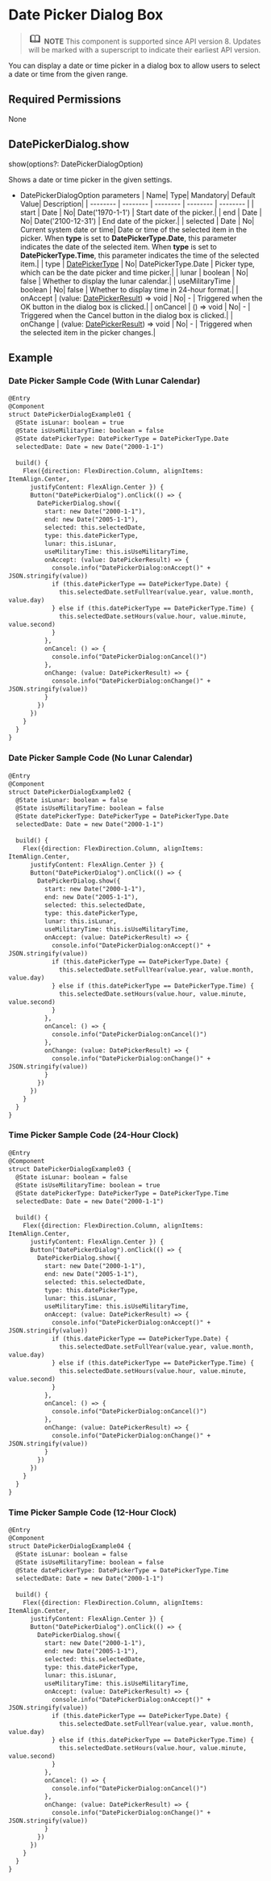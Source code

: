# Date Picker Dialog Box

> ![icon-note.gif](public_sys-resources/icon-note.gif) **NOTE**
> This component is supported since API version 8. Updates will be marked with a superscript to indicate their earliest API version.

You can display a date or time picker in a dialog box to allow users to select a date or time from the given range.

## Required Permissions

None

## DatePickerDialog.show

show(options?: DatePickerDialogOption)

Shows a date or time picker in the given settings.

- DatePickerDialogOption parameters
  | Name| Type| Mandatory| Default Value| Description|
  | -------- | -------- | -------- | -------- | -------- |
  | start | Date | No| Date('1970-1-1') | Start date of the picker.|
  | end | Date | No| Date('2100-12-31') | End date of the picker.|
  | selected | Date | No| Current system date or time| Date or time of the selected item in the picker. When **type** is set to **DatePickerType.Date**, this parameter indicates the date of the selected item. When **type** is set to **DatePickerType.Time**, this parameter indicates the time of the selected item.|
  | type | [DatePickerType](ts-basic-components-datepicker.md) | No| DatePickerType.Date | Picker type, which can be the date picker and time picker.|
  | lunar | boolean | No| false | Whether to display the lunar calendar.|
  | useMilitaryTime | boolean | No| false | Whether to display time in 24-hour format.|
  | onAccept | (value: [DatePickerResult](ts-basic-components-datepicker.md)) => void | No| - | Triggered when the OK button in the dialog box is clicked.|
  | onCancel | () => void | No| - | Triggered when the Cancel button in the dialog box is clicked.|
  | onChange | (value: [DatePickerResult](ts-basic-components-datepicker.md)) => void | No| - | Triggered when the selected item in the picker changes.|

## Example

### Date Picker Sample Code (With Lunar Calendar)
```
@Entry
@Component
struct DatePickerDialogExample01 {
  @State isLunar: boolean = true
  @State isUseMilitaryTime: boolean = false
  @State datePickerType: DatePickerType = DatePickerType.Date
  selectedDate: Date = new Date("2000-1-1")

  build() {
    Flex({direction: FlexDirection.Column, alignItems: ItemAlign.Center,
      justifyContent: FlexAlign.Center }) {
      Button("DatePickerDialog").onClick(() => {
        DatePickerDialog.show({
          start: new Date("2000-1-1"),
          end: new Date("2005-1-1"),
          selected: this.selectedDate,
          type: this.datePickerType,
          lunar: this.isLunar,
          useMilitaryTime: this.isUseMilitaryTime,
          onAccept: (value: DatePickerResult) => {
            console.info("DatePickerDialog:onAccept()" + JSON.stringify(value))
            if (this.datePickerType == DatePickerType.Date) {
              this.selectedDate.setFullYear(value.year, value.month, value.day)
            } else if (this.datePickerType == DatePickerType.Time) {
              this.selectedDate.setHours(value.hour, value.minute, value.second)
            }
          },
          onCancel: () => {
            console.info("DatePickerDialog:onCancel()")
          },
          onChange: (value: DatePickerResult) => {
            console.info("DatePickerDialog:onChange()" + JSON.stringify(value))
          }
        })
      })
    }
  }
}
```
### Date Picker Sample Code (No Lunar Calendar)
```
@Entry
@Component
struct DatePickerDialogExample02 {
  @State isLunar: boolean = false
  @State isUseMilitaryTime: boolean = false
  @State datePickerType: DatePickerType = DatePickerType.Date
  selectedDate: Date = new Date("2000-1-1")

  build() {
    Flex({direction: FlexDirection.Column, alignItems: ItemAlign.Center,
      justifyContent: FlexAlign.Center }) {
      Button("DatePickerDialog").onClick(() => {
        DatePickerDialog.show({
          start: new Date("2000-1-1"),
          end: new Date("2005-1-1"),
          selected: this.selectedDate,
          type: this.datePickerType,
          lunar: this.isLunar,
          useMilitaryTime: this.isUseMilitaryTime,
          onAccept: (value: DatePickerResult) => {
            console.info("DatePickerDialog:onAccept()" + JSON.stringify(value))
            if (this.datePickerType == DatePickerType.Date) {
              this.selectedDate.setFullYear(value.year, value.month, value.day)
            } else if (this.datePickerType == DatePickerType.Time) {
              this.selectedDate.setHours(value.hour, value.minute, value.second)
            }
          },
          onCancel: () => {
            console.info("DatePickerDialog:onCancel()")
          },
          onChange: (value: DatePickerResult) => {
            console.info("DatePickerDialog:onChange()" + JSON.stringify(value))
          }
        })
      })
    }
  }
}
```
### Time Picker Sample Code (24-Hour Clock)
```
@Entry
@Component
struct DatePickerDialogExample03 {
  @State isLunar: boolean = false
  @State isUseMilitaryTime: boolean = true
  @State datePickerType: DatePickerType = DatePickerType.Time
  selectedDate: Date = new Date("2000-1-1")

  build() {
    Flex({direction: FlexDirection.Column, alignItems: ItemAlign.Center,
      justifyContent: FlexAlign.Center }) {
      Button("DatePickerDialog").onClick(() => {
        DatePickerDialog.show({
          start: new Date("2000-1-1"),
          end: new Date("2005-1-1"),
          selected: this.selectedDate,
          type: this.datePickerType,
          lunar: this.isLunar,
          useMilitaryTime: this.isUseMilitaryTime,
          onAccept: (value: DatePickerResult) => {
            console.info("DatePickerDialog:onAccept()" + JSON.stringify(value))
            if (this.datePickerType == DatePickerType.Date) {
              this.selectedDate.setFullYear(value.year, value.month, value.day)
            } else if (this.datePickerType == DatePickerType.Time) {
              this.selectedDate.setHours(value.hour, value.minute, value.second)
            }
          },
          onCancel: () => {
            console.info("DatePickerDialog:onCancel()")
          },
          onChange: (value: DatePickerResult) => {
            console.info("DatePickerDialog:onChange()" + JSON.stringify(value))
          }
        })
      })
    }
  }
}
```
### Time Picker Sample Code (12-Hour Clock)
```
@Entry
@Component
struct DatePickerDialogExample04 {
  @State isLunar: boolean = false
  @State isUseMilitaryTime: boolean = false
  @State datePickerType: DatePickerType = DatePickerType.Time
  selectedDate: Date = new Date("2000-1-1")

  build() {
    Flex({direction: FlexDirection.Column, alignItems: ItemAlign.Center,
      justifyContent: FlexAlign.Center }) {
      Button("DatePickerDialog").onClick(() => {
        DatePickerDialog.show({
          start: new Date("2000-1-1"),
          end: new Date("2005-1-1"),
          selected: this.selectedDate,
          type: this.datePickerType,
          lunar: this.isLunar,
          useMilitaryTime: this.isUseMilitaryTime,
          onAccept: (value: DatePickerResult) => {
            console.info("DatePickerDialog:onAccept()" + JSON.stringify(value))
            if (this.datePickerType == DatePickerType.Date) {
              this.selectedDate.setFullYear(value.year, value.month, value.day)
            } else if (this.datePickerType == DatePickerType.Time) {
              this.selectedDate.setHours(value.hour, value.minute, value.second)
            }
          },
          onCancel: () => {
            console.info("DatePickerDialog:onCancel()")
          },
          onChange: (value: DatePickerResult) => {
            console.info("DatePickerDialog:onChange()" + JSON.stringify(value))
          }
        })
      })
    }
  }
}
```
